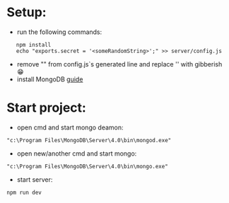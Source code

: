 # Setup:
 - run the following commands:
 ```
    npm install
    echo "exports.secret = '<someRandomString>';" >> server/config.js
 ```
 - remove "" from config.js`s generated line and replace '<someRandomString>' with gibberish 😁
 - install MongoDB [guide](https://treehouse.github.io/installation-guides/windows/mongo-windows.html)

# Start project:
- open cmd and start mongo deamon: 
```
"c:\Program Files\MongoDB\Server\4.0\bin\mongod.exe"
```

- open new/another cmd and start mongo: 
```
"c:\Program Files\MongoDB\Server\4.0\bin\mongo.exe"
```

- start server:
```
npm run dev
```